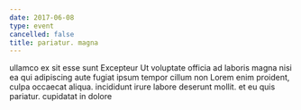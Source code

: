 ```yaml
---
date: 2017-06-08
type: event
cancelled: false
title: pariatur. magna
---
```

ullamco ex sit esse sunt Excepteur Ut voluptate officia ad laboris magna nisi ea qui adipiscing aute fugiat ipsum tempor cillum non Lorem enim proident, culpa occaecat aliqua. incididunt irure labore deserunt mollit. et eu quis pariatur. cupidatat in dolore